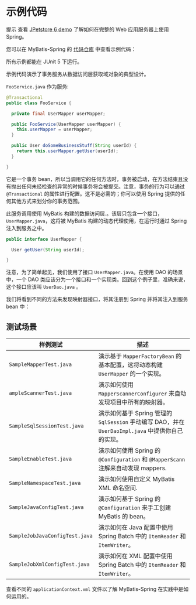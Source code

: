 <a name="示例代码"></a>
# 示例代码

<span class="label important">提示</span>
查看 [JPetstore 6 demo](https://github.com/mybatis/jpetstore-6) 了解如何在完整的 Web 应用服务器上使用 Spring。

您可以在 MyBatis-Spring 的 [代码仓库](https://github.com/mybatis/spring/tree/master/src/test/java/org/mybatis/spring/sample) 中查看示例代码：

所有示例都能在 JUnit 5 下运行。

示例代码演示了事务服务从数据访问层获取域对象的典型设计。

`FooService.java` 作为服务:

```java
@Transactional
public class FooService {

  private final UserMapper userMapper;

  public FooService(UserMapper userMapper) {
    this.userMapper = userMapper;
  }

  public User doSomeBusinessStuff(String userId) {
    return this.userMapper.getUser(userId);
  }

}
```

它是一个事务 bean，所以当调用它的任何方法时，事务被启动，在方法结束且没有抛出任何未经检查的异常的时候事务将会被提交。注意，事务的行为可以通过 `@Transactional` 的属性进行配置。这不是必需的；你可以使用 Spring 提供的任何其他方式来划分你的事务范围。

此服务调用使用 MyBatis 构建的数据访问层.。该层只包含一个接口，`UserMapper.java`，这将被 MyBatis 构建的动态代理使用，在运行时通过 Spring 注入到服务之中。

```java
public interface UserMapper {

  User getUser(String userId);

}
```

注意，为了简单起见，我们使用了接口 `UserMapper.java`。在使用 DAO 的场景中，一个 DAO 类应该分为一个接口和一个实现类。回到这个例子里，准确来说，这个接口应该叫 `UserDao.java` 。

我们将看到不同的方法来发现映射器接口，将其注册到 Spring 并将其注入到服务 bean 中：

## 测试场景

| 样例测试 | 描述 |
| --- | --- |
| `SampleMapperTest.java` | 演示基于 `MapperFactoryBean` 的基本配置，这将动态构建 `UserMapper` 的一个实现。 |
| `ampleScannerTest.java` | 演示如何使用 `MapperScannerConfigurer` 来自动发现项目中所有的映射器。 |
| `SampleSqlSessionTest.java` | 演示如何基于 Spring 管理的 `SqlSession` 手动编写 DAO，并在 `UserDaoImpl.java` 中提供你自己的实现。 |
| `SampleEnableTest.java` | 演示如何使用 Spring 的 `@Configuration` 和 `@MapperScann` 注解来自动发现 mappers. |
| `SampleNamespaceTest.java` | 演示如何使用自定义 MyBatis XML 命名空间. |
| `SampleJavaConfigTest.java` | 演示如何基于 Spring 的 `@Configuration` 来手工创建 MyBatis 的 bean。 |
| `SampleJobJavaConfigTest.java` | 演示如何在 Java 配置中使用 Spring Batch 中的 `ItemReader` 和 `ItemWriter`。 |
| `SampleJobXmlConfigTest.java` | 演示如何在 XML 配置中使用 Spring Batch 中的 `ItemReader` 和 `ItemWriter`。 |

查看不同的 `applicationContext.xml` 文件以了解 MyBatis-Spring 在实践中是如何运用的。

